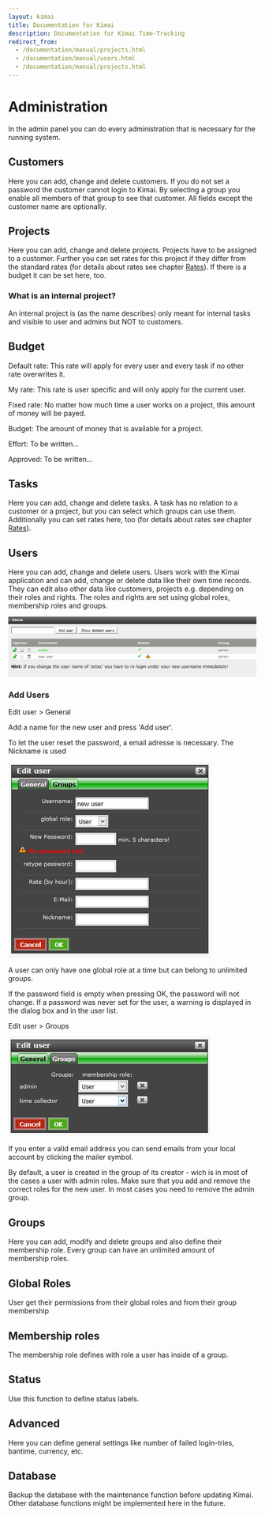 ```yaml
---
layout: kimai
title: Documentation for Kimai
description: Documentation for Kimai Time-Tracking
redirect_from:
  - /documentation/manual/projects.html
  - /documentation/manual/users.html
  - /documentation/manual/projects.html
---
```

# Administration

In the admin panel you can do every administration that is necessary for the running system.

## Customers

Here you can add, change and delete customers. If you do not set a password the customer cannot login to Kimai. By selecting a group you enable all members of that group to see that customer. All fields except the customer name are optionally.

## Projects

Here you can add, change and delete projects. Projects have to be assigned to a customer. Further you can set rates for this project if they differ from the standard rates (for details about rates see chapter [Rates](../rates/)). If there is a budget it can be set here, too.

### What is an internal project?

An internal project is (as the name describes) only meant for internal tasks and visible to user and admins but NOT to customers.

## Budget

Default rate: This rate will apply for every user and every task if no other rate overwrites it.

My rate: This rate is user specific and will only apply for the current user.

Fixed rate: No matter how much time a user works on a project, this amount of money will be payed.

Budget: The amount of money that is available for a project.

Effort: To be written...

Approved: To be written...

## Tasks

Here you can add, change and delete tasks. A task has no relation to a customer or a project, but you can select which groups can use them. Additionally you can set rates here, too (for details about rates see chapter [Rates](../rates/)).

## Users

Here you can add, change and delete users. 
Users work with the Kimai application and can add, change or delete data like their own time records. They can edit also other data like customers, projects e.g. depending on their roles and rights. The roles and rights are set using global roles, membership roles and groups.

![](/assets/manual/user-list.jpg)

### Add Users

Edit user >  General 

Add a name for the new user and press 'Add user'.

To let the user reset the password, a email adresse is necessary.
The Nickname is used 

![](/assets/manual/user-general.jpg)

A user can only have one global role at a time but can belong to unlimited groups. 

If the password field is empty when pressing OK, the password will not change. If a password was never set for the user, a warning is displayed in the dialog box and in the user list. 

Edit user > Groups

![](/assets/manual/user-groups.jpg)

If you enter a valid email address you can send emails from your local account by clicking the mailer symbol.

By default, a user is created in the group of its creator - wich is in most of the cases a user with admin roles. Make sure that you add and remove the correct roles for the new user. In most cases you need to remove the admin group.


## Groups

Here you can add, modify and delete groups and also define their membership role. Every group can have an unlimited amount of membership roles.

## Global Roles

User get their permissions from their global roles and from their group membership 

## Membership roles

The membership role defines with role a user has inside of a group.

## Status

Use this function to define status labels.

## Advanced

Here you can define general settings like number of failed login-tries, bantime, currency, etc.

## Database

Backup the database with the maintenance function before updating Kimai. Other database functions might be implemented here in the future.
